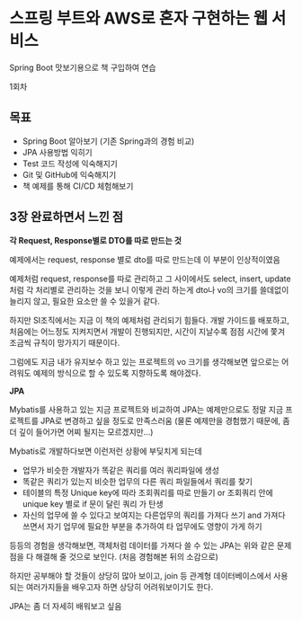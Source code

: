# 스프링 부트와 AWS로 혼자 구현하는 웹 서비스

Spring Boot 맛보기용으로 책 구입하여 연습 

1회차

## 목표

- Spring Boot 알아보기 (기존 Spring과의 경험 비교)
- JPA 사용방법 익히기
- Test 코드 작성에 익숙해지기
- Git 및 GitHub에 익숙해지기
- 책 예제를 통해 CI/CD 체험해보기

## 3장 완료하면서 느낀 점 

**각 Request, Response별로 DTO를 따로 만드는 것**

예제에서는 request, response 별로 dto를 따로 만드는데 이 부분이 인상적이였음

예제처럼 request, response를 따로 관리하고 그 사이에서도 select, insert, update 처럼 각 처리별로
관리하는 것을 보니 이렇게 관리 하는게 dto나 vo의 크기를 쓸데없이 늘리지 않고, 필요한 요소만 쓸 수 있을거 같다.

하지만 SI조직에서는 지금 이 책의 예제처럼 관리되기 힘들다.  개발 가이드를 배포하고, 처음에는 어느정도 지켜지면서
개발이 진행되지만, 시간이 지날수록 점점 시간에 쫓겨 조금씩 규칙이 망가지기 때문이다.  

그럼에도 지금 내가 유지보수 하고 있는 프로젝트의 vo 크기를 생각해보면 앞으로는 어려워도 예제의 방식으로 할 수 있도록 지향하도록 해야겠다.


**JPA**

Mybatis를 사용하고 있는 지금 프로젝트와 비교하여 JPA는 예제만으로도 정말 지금 프로젝트를 JPA로 변경하고 싶을 정도로 만족스러움
(물론 예제만을 경험했기 때문에, 좀 더 깊이 들어가면 어찌 될지는 모르겠지만...)

Mybatis로 개발하다보면 이런저런 상황에 부딪치게 되는데 

- 업무가 비슷한 개발자가 똑같은 쿼리를 여러 쿼리파일에 생성
- 똑같은 쿼리가 있는지 비슷한 업무의 다른 쿼리 파일들에서 쿼리를 찾기 
- 테이블의 특정 Unique key에 따라 조회쿼리를 따로 만들기 or 조회쿼리 안에 unique key 별로 if 문이 달린 쿼리 가 탄생 
- 자신의 업무에 쓸 수 있다고 보여지는 다른업무의 쿼리를 가져다 쓰기 and 가져다 쓰면서 자기 업무에 필요한 부분을 추가하여 타 업무에도 영향이 가게 하기 

등등의 경험을 생각해보면, 객체처럼 데이터를 가져다 쓸 수 있는 JPA는 위와 같은 문제점을 다 해결해 줄 것으로 보인다. (처음 경험해본 뒤의 소감으로)

하지만 공부해야 할 것들이 상당히 많아 보이고, join 등 관계형 데이터베이스에서 사용되는 여러가지들을 배우고자 하면 상당히 어려워보이기도 한다. 

JPA는 좀 더 자세히 배워보고 싶음